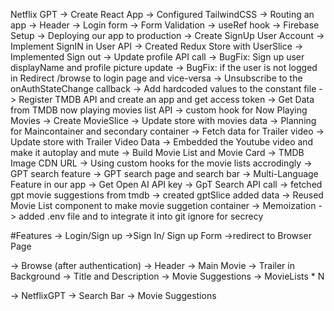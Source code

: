 Netflix GPT
-> Create React App
-> Configured TailwindCSS
-> Routing an app
-> Header
-> Login form
-> Form Validation
-> useRef hook
-> Firebase Setup
-> Deploying our app to production
-> Create SignUp User Account
-> Implement SignIN in User API
-> Created Redux Store with UserSlice
-> Implemented Sign out
-> Update profile API call
-> BugFix: Sign up user displayName and profile picture update
-> BugFix: if the user is not logged in Redirect /browse to login page and vice-versa
-> Unsubscribe to the onAuthStateChange callback
-> Add hardcoded values to the constant file
-> Register TMDB API and create an app and get access token
-> Get Data from TMDB now playing movies list API
-> custom hook for Now Playing Movies
-> Create MovieSlice
-> Update store with movies data
-> Planning for Maincontainer and secondary container
-> Fetch data for Trailer video
-> Update store with Trailer Video Data
-> Embedded the Youtube video and make it autoplay and mute
-> Build Movie List and Movie Card
-> TMDB Image CDN URL
-> Using custom hooks for the movie lists accrodingly
-> GPT search feature
-> GPT search page and search bar
-> Multi-Language Feature in our app
-> Get Open AI API key
-> GpT Search API call
-> fetched gpt movie suggestions from tmdb
-> created gptSlice added data
-> Reused Movie List component to make movie suggetion container
-> Memoization
-> added .env file and to integrate it into git ignore for secrecy




#Features
-> Login/Sign up
   ->Sign In/ Sign up Form
   ->redirect to Browser Page

-> Browse (after authentication)
   -> Header
   -> Main Movie
      -> Trailer in Background
      -> Title and Description
      -> Movie Suggestions
         -> MovieLists * N

-> NetflixGPT
   -> Search Bar
   -> Movie Suggestions